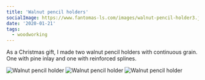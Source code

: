 ```yaml
---
title: 'Walnut pencil holders'
socialImage: https://www.fantomas-ls.com/images/walnut-pencil-holder3.jpg
date: '2020-01-21'
tags:
  - woodworking
---
```


As a Christmas gift, I made two walnut pencil holders with continuous grain. One with pine inlay and one with reinforced splines.

![Walnut pencil holder](/images/walnut-pencil-holder1.jpg)
![Walnut pencil holder](/images/walnut-pencil-holder2.jpg)
![Walnut pencil holder](/images/walnut-pencil-holder3.jpg)
